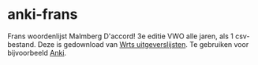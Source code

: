 # anki-frans

Frans woordenlijst Malmberg D'accord! 3e editie VWO alle jaren, als 1 csv-bestand. Deze is gedownload van [Wrts uitgeverslijsten](https://wrts.nl/uitgeverslijsten). Te gebruiken voor bijvoorbeeld [Anki](https://apps.ankiweb.net/).
